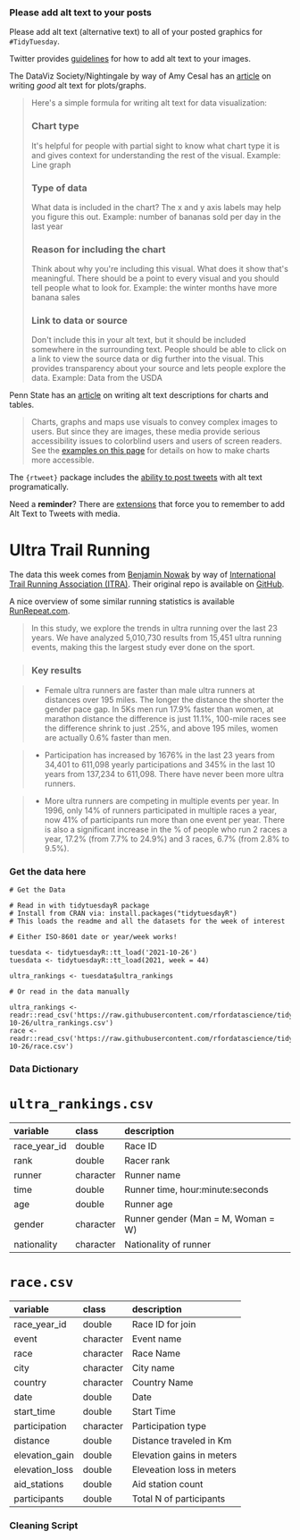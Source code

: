 ### Please add alt text to your posts

Please add alt text (alternative text) to all of your posted graphics for `#TidyTuesday`. 

Twitter provides [guidelines](https://help.twitter.com/en/using-twitter/picture-descriptions) for how to add alt text to your images.

The DataViz Society/Nightingale by way of Amy Cesal has an [article](https://medium.com/nightingale/writing-alt-text-for-data-visualization-2a218ef43f81) on writing _good_ alt text for plots/graphs.

> Here's a simple formula for writing alt text for data visualization:
> ### Chart type
> It's helpful for people with partial sight to know what chart type it is and gives context for understanding the rest of the visual.
> Example: Line graph
> ### Type of data
> What data is included in the chart? The x and y axis labels may help you figure this out.
> Example: number of bananas sold per day in the last year
> ### Reason for including the chart
> Think about why you're including this visual. What does it show that's meaningful. There should be a point to every visual and you should tell people what to look for.
> Example: the winter months have more banana sales
> ### Link to data or source
> Don't include this in your alt text, but it should be included somewhere in the surrounding text. People should be able to click on a link to view the source data or dig further into the visual. This provides transparency about your source and lets people explore the data.
> Example: Data from the USDA

Penn State has an [article](https://accessibility.psu.edu/images/charts/) on writing alt text descriptions for charts and tables.

> Charts, graphs and maps use visuals to convey complex images to users. But since they are images, these media provide serious accessibility issues to colorblind users and users of screen readers. See the [examples on this page](https://accessibility.psu.edu/images/charts/) for details on how to make charts more accessible.

The `{rtweet}` package includes the [ability to post tweets](https://docs.ropensci.org/rtweet/reference/post_tweet.html) with alt text programatically.

Need a **reminder**? There are [extensions](https://chrome.google.com/webstore/detail/twitter-required-alt-text/fpjlpckbikddocimpfcgaldjghimjiik/related) that force you to remember to add Alt Text to Tweets with media.

# Ultra Trail Running

The data this week comes from [Benjamin Nowak](https://twitter.com/BjnNowak) by way of [International Trail Running Association (ITRA)](https://itra.run/Races/FindRaceResults). Their original repo is available on [GitHub](https://github.com/BjnNowak/UltraTrailRunning).

A nice overview of some similar running statistics is available [RunRepeat.com](https://runrepeat.com/state-of-ultra-running).

> In this study, we explore the trends in ultra running over the last 23 years. We have analyzed 5,010,730 results from 15,451 ultra running events, making this the largest study ever done on the sport. 

> ### Key results

> * Female ultra runners are faster than male ultra runners at distances over 195 miles. The longer the distance the shorter the gender pace gap. In 5Ks men run 17.9% faster than women, at marathon distance the difference is just 11.1%, 100-mile races see the difference shrink to just .25%, and above 195 miles, women are actually 0.6% faster than men.

> * Participation has increased by 1676% in the last 23 years from 34,401 to 611,098 yearly participations and 345% in the last 10 years from 137,234 to 611,098. There have never been more ultra runners.

> * More ultra runners are competing in multiple events per year. In 1996, only 14% of runners participated in multiple races a year, now 41% of participants run more than one event per year. There is also a significant increase in the % of people who run 2 races a year, 17.2% (from 7.7% to 24.9%) and 3 races, 6.7% (from 2.8% to 9.5%). 

### Get the data here

```{r}
# Get the Data

# Read in with tidytuesdayR package 
# Install from CRAN via: install.packages("tidytuesdayR")
# This loads the readme and all the datasets for the week of interest

# Either ISO-8601 date or year/week works!

tuesdata <- tidytuesdayR::tt_load('2021-10-26')
tuesdata <- tidytuesdayR::tt_load(2021, week = 44)

ultra_rankings <- tuesdata$ultra_rankings

# Or read in the data manually

ultra_rankings <- readr::read_csv('https://raw.githubusercontent.com/rfordatascience/tidytuesday/master/data/2021/2021-10-26/ultra_rankings.csv')
race <- readr::read_csv('https://raw.githubusercontent.com/rfordatascience/tidytuesday/master/data/2021/2021-10-26/race.csv')

```
### Data Dictionary

# `ultra_rankings.csv`

|variable     |class     |description |
|:------------|:---------|:-----------|
|race_year_id |double    | Race ID |
|rank         |double    | Racer rank |
|runner       |character | Runner name |
|time         |double    | Runner time, hour:minute:seconds |
|age          |double    | Runner age |
|gender       |character | Runner gender (Man = M, Woman = W)|
|nationality  |character | Nationality of runner |


# `race.csv`

|variable       |class     |description |
|:--------------|:---------|:-----------|
|race_year_id   |double    | Race ID for join |
|event          |character | Event name |
|race           |character | Race Name |
|city           |character | City name |
|country        |character | Country Name |
|date           |double    | Date |
|start_time     |double    | Start Time |
|participation  |character | Participation type |
|distance       |double    | Distance traveled in Km |
|elevation_gain |double    | Elevation gains in meters |
|elevation_loss |double    | Eleveation loss in meters |
|aid_stations   |double    | Aid station count |
|participants   |double    | Total N of participants |

### Cleaning Script

